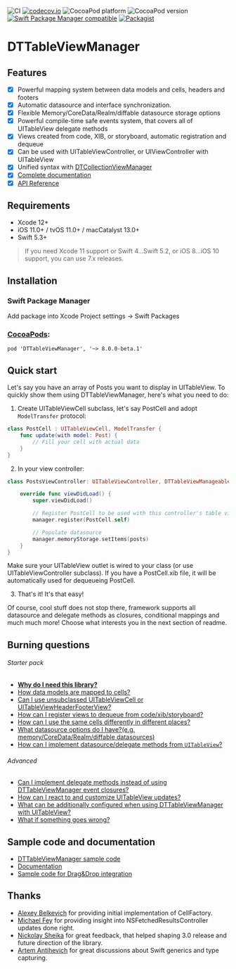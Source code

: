 ![CI](https://github.com/DenTelezhkin/DTTableViewManager/workflows/CI/badge.svg)
[![codecov.io](http://codecov.io/github/DenTelezhkin/DTTableViewManager/coverage.svg?branch=master)](http://codecov.io/github/DenTelezhkin/DTTableViewManager?branch=master)
![CocoaPod platform](https://cocoapod-badges.herokuapp.com/p/DTTableViewManager/badge.svg)
![CocoaPod version](https://cocoapod-badges.herokuapp.com/v/DTTableViewManager/badge.svg)
[![Swift Package Manager compatible](https://img.shields.io/badge/Swift%20Package%20Manager-compatible-brightgreen.svg)](https://github.com/apple/swift-package-manager)
[![Packagist](https://img.shields.io/packagist/l/doctrine/orm.svg)]()

DTTableViewManager
================
## Features

- [x] Powerful mapping system between data models and cells, headers and footers
- [x] Automatic datasource and interface synchronization.
- [x] Flexible Memory/CoreData/Realm/diffable datasource storage options
- [x] Powerful compile-time safe events system, that covers all of UITableView delegate methods
- [x] Views created from code, XIB, or storyboard, automatic registration and dequeue
- [x] Can be used with UITableViewController, or UIViewController with UITableView
- [x] Unified syntax with [DTCollectionViewManager](https://github.com/DenTelezhkin/DTCollectionViewManager)
- [x] [Complete documentation](Documentation)
- [x] [API Reference](https://dentelezhkin.github.io/DTTableViewManager/)

## Requirements

* Xcode 12+
* iOS 11.0+ / tvOS 11.0+ / macCatalyst 13.0+
* Swift 5.3+

> If you need Xcode 11 support or Swift 4...Swift 5.2, or iOS 8...iOS 10 support, you can use 7.x releases.

## Installation

### Swift Package Manager

Add package into Xcode Project settings -> Swift Packages

### [CocoaPods](http://www.cocoapods.org):

    pod 'DTTableViewManager', '~> 8.0.0-beta.1'

## Quick start

Let's say you have an array of Posts you want to display in UITableView. To quickly show them using DTTableViewManager, here's what you need to do:

1. Create UITableViewCell subclass, let's say PostCell and adopt `ModelTransfer` protocol:

```swift
class PostCell : UITableViewCell, ModelTransfer {
    func update(with model: Post) {
        // Fill your cell with actual data
    }
}
```

2. In your view controller:

```swift
class PostsViewController: UITableViewController, DTTableViewManageable {

    override func viewDidLoad() {
        super.viewDidLoad()

        // Register PostCell to be used with this controller's table view
        manager.register(PostCell.self)

        // Populate datasource
        manager.memoryStorage.setItems(posts)
    }
}    
```

Make sure your UITableView outlet is wired to your class (or use UITableViewController subclass). If you have a PostCell.xib file, it will be automatically used for dequeueing PostCell.

3. That's it! It's that easy!

Of course, cool stuff does not stop there, framework supports all datasource and delegate methods as closures, conditional mappings and much much more! Choose what interests you in the next section of readme.

## Burning questions

###### Starter pack

* **[Why do I need this library?](Documentation/Why.md)**
* [How data models are mapped to cells?](Documentation/Mapping.md)
* [Can I use unsubclassed UITableViewCell or UITableViewHeaderFooterView?](Documentation/Mapping.md#without-modeltransfer)
* [How can I register views to dequeue from code/xib/storyboard?](Documentation/Registration.md)
* [How can I use the same cells differently in different places?](Documentation/Conditional%20mappings.md)
* [What datasource options do I have?(e.g. memory/CoreData/Realm/diffable datasources)](Documentation/Datasources.md)
* [How can I implement datasource/delegate methods from `UITableView`?](Documentation/Events.md)

###### Advanced

* [Can I implement delegate methods instead of using DTTableViewManager event closures?](Documentation/Events.md#can-i-still-use-delegate-methods)
* [How can I react to and customize UITableView updates?](Documentation/TableViewUpdater.md)
* [What can be additionally configured when using DTTableViewManager with UITableView?](Documentation/TableViewConfiguration)
* [What if something goes wrong?](Documentation/Anomalies.md)

## Sample code and documentation

* [DTTableViewManager sample code](Example)
* [Documentation](Documentation)
* [Sample code for Drag&Drop integration](https://github.com/DenTelezhkin/DTDragAndDropExample)

## Thanks

* [Alexey Belkevich](https://github.com/belkevich) for providing initial implementation of CellFactory.
* [Michael Fey](https://github.com/MrRooni) for providing insight into NSFetchedResultsController updates done right.
* [Nickolay Sheika](https://github.com/hawk-ukr) for great feedback, that helped shaping 3.0 release and future direction of the library.
* [Artem Antihevich](https://github.com/sinarionn) for great discussions about Swift generics and type capturing.
